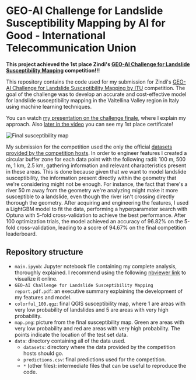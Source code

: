 # GEO-AI Challenge for Landslide Susceptibility Mapping by AI for Good ‐ International Telecommunication Union

**This project achieved the 1st place Zindi's [GEO-AI Challenge for Landslide Susceptibility Mapping](https://zindi.africa/competitions/geo-ai-challenge-for-landslide-susceptibility-mapping/) competition!!!**

This repository contains the code used for my submission for Zindi's [GEO-AI Challenge for Landslide Susceptibility Mapping by ITU](https://zindi.africa/competitions/geo-ai-challenge-for-landslide-susceptibility-mapping/) competition. The goal of the challenge was to develop an accurate and cost-effective model for landslide susceptibility mapping in the Valtellina Valley region in Italy using machine learning techniques.

You can watch [my presentation on the challenge finale](https://www.youtube.com/live/0iC2AZsov4I?si=DvOSV3ZJXBMJkMMO&t=1437), where I explain my approach. Also [later in the video](https://www.youtube.com/live/0iC2AZsov4I?si=_l8aurb8eY0foafi&t=2555) you can see my 1st place certificate!

![Final susceptibility map](map.png)

My submission for the competition used the only the official [datasets provided by the competition hosts](https://zindi.africa/competitions/geo-ai-challenge-for-landslide-susceptibility-mapping/data). In order to engineer features I created a circular buffer zone for each data point with the following radii: 100 m, 500 m, 1 km, 2.5 km, gathering information and relevant characteristics present in these areas. This is done because given that we want to model landslide susceptibility, the information present directly within the geometry that we're considering might not be enough. For instance, the fact that there's a river 50 m away from the geometry we're analyzing might make it more susceptible to a landslide, even though the river isn't crossing directly thorough the geometry. After acquiring and engineering the features, I used a LightGBM model to fit the data, performing a hyperparameter search with Optuna with 5-fold cross-validation to achieve the best performance. After 100 optimization trials, the model achieved an accuracy of 96.82% on the 5-fold cross-validation, leading to a score of 94.67% on the final competition leaderboard. 

## Repository structure

- `main.ipynb`: Jupyter notebook file containing my complete analysis, thoroughly explained. I recommend using the following [nbviewer link](https://nbviewer.org/github/zysymu/GEO-AI-Challenge-for-Landslide-Susceptibility-Mapping/blob/main/main.ipynb) to visualize it online.
- `GEO-AI Challenge for Landslide Susceptibility Mapping report.pdf.pdf`: an executive summary explaining the development of my features and model.
- `colorful_100.qgz`: final QGIS susceptibility map, where 1 are areas with very low probability of landslides and 5 are areas with very high probability.
- `map.png`: picture from the final susceptibility map. Green are areas with very low probability and red are areas with very high probability. The points indicate the location of the test set data.
- `data`: directory containing all of the data used.
    - `datasets`: directory where the data provided by the competition hosts should go.
    - `predictions.csv`: final predictions used for the competition.
    - `*` (other files): intermediate files that can be useful to reproduce the code.
